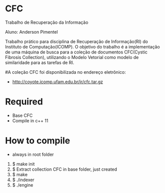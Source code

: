 # CFC
Trabalho de Recuperação da Informação

Aluno: Anderson Pimentel

Trabalho prático para disciplina de Recuperação de Informação(RI) do Instituto de Computação(ICOMP). O objetivo do trabalho é a implementação de uma máquina de busca para a coleção de documentos CFC(Cystic Fibrosis Collection), utilizando o Modelo Vetorial como modelo de similaridade para as tarefas de RI. 

#A coleção CFC foi disponibilizada no endereço eletrônico:
 - http://coyote.icomp.ufam.edu.br/ir/cfc.tar.gz

# Required
- Base CFC
- Compile in c++ 11

# How to compile
- always in root folder 

1. $ make init
2. $ Extract collection CFC in base folder, just created
3. $ make 
4. $ ./indexer
5. $ ./engine